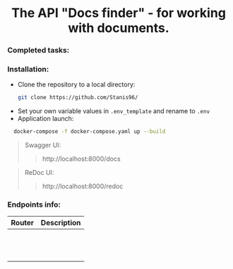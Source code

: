 <h1 align="center">The API "Docs finder" - for working with documents.</h1>

### Сompleted tasks:

### Installation:
* Clone the repository to a local directory:
  ```sh
  git clone https://github.com/Stanis96/
  ```
* Set your own variable values in ```.env_template``` and rename to ```.env```
* Application launch:
```sh
  docker-compose -f docker-compose.yaml up --build
  ```
>Swagger UI:
> >http://localhost:8000/docs

>ReDoc UI:
> >http://localhost:8000/redoc
>
### Endpoints info:
| Router | Description |
|:-------|:------------|
|        |             |
|        |             |
|        |             |
|        |             |
|        |             |
|        |             |
|        |             |
|        |             |
|        |             |
|        |             |
|        |             |
|        |             |
